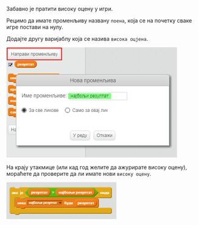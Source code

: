 Забавно је пратити високу оцену у игри.

Рецимо да имате променљиву названу `поена`, која се на почетку сваке игре постави на нулу.

Додајте другу варијаблу која се назива `висока оцјена`.

![сцреенсхот](images/make-high-score-variable.png)

На крају утакмице (или кад год желите да ажурирате високу оцену), мораћете да проверите да ли имате нови `високу оцену`.

![сцреенсхот](images/check-for-high-score.png)